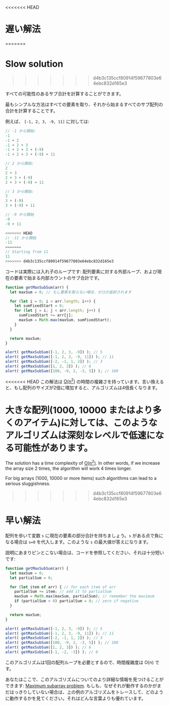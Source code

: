 <<<<<<< HEAD
# 遅い解法
=======
# Slow solution
>>>>>>> d4b3c135ccf80914f59677803e64ebc832d165e3

すべての可能性のあるサブ合計を計算することができます。

最もシンプルな方法はすべての要素を取り、それから始まるすべてのサブ配列の合計を計算することです。

例えば、 `[-1, 2, 3, -9, 11]` に対しては:

```js no-beautify
// -1 から開始:
-1
-1 + 2
-1 + 2 + 3
-1 + 2 + 3 + (-9)
-1 + 2 + 3 + (-9) + 11

// 2 から開始:
2
2 + 3
2 + 3 + (-9)
2 + 3 + (-9) + 11

// 3 から開始:
3
3 + (-9)
3 + (-9) + 11

// -9 から開始
-9
-9 + 11

<<<<<<< HEAD
// -11 から開始
-11
=======
// Starting from 11
11
>>>>>>> d4b3c135ccf80914f59677803e64ebc832d165e3
```

コードは実際には入れ子のループです: 配列要素に対する外部ループ、および現在の要素で始まる内部カウントのサブ合計です。

```js run
function getMaxSubSum(arr) {
  let maxSum = 0; // もし要素を取らない場合、ゼロが返却されます

  for (let i = 0; i < arr.length; i++) {
    let sumFixedStart = 0;
    for (let j = i; j < arr.length; j++) {
      sumFixedStart += arr[j];
      maxSum = Math.max(maxSum, sumFixedStart);
    }
  }

  return maxSum;
}

alert( getMaxSubSum([-1, 2, 3, -9]) ); // 5
alert( getMaxSubSum([-1, 2, 3, -9, 11]) ); // 11
alert( getMaxSubSum([-2, -1, 1, 2]) ); // 3
alert( getMaxSubSum([1, 2, 3]) ); // 6
alert( getMaxSubSum([100, -9, 2, -3, 5]) ); // 100
```

<<<<<<< HEAD
この解法は [O(n<sup>2</sup>)](https://en.wikipedia.org/wiki/Big_O_notation) の時間の複雑さを持っています。言い換えると、もし配列のサイズが2倍に増加すると、アルゴリズムは4倍長くなります。

大きな配列(1000, 10000 またはより多くのアイテム)に対しては、このようなアルゴリズムは深刻なレベルで低速になる可能性があります。
=======
The solution has a time complexity of [O(n<sup>2</sup>)](https://en.wikipedia.org/wiki/Big_O_notation). In other words, if we increase the array size 2 times, the algorithm will work 4 times longer.

For big arrays (1000, 10000 or more items) such algorithms can lead to a serious sluggishness.
>>>>>>> d4b3c135ccf80914f59677803e64ebc832d165e3

# 早い解法

配列を歩いて変数 `s` に現在の要素の部分合計を持ちましょう。`s` がある点で負になる場合は `s=0` を代入します。このような `s` の最大値が答えになります。

説明にあまりピンとこない場合は、コードを参照してください、それは十分短いです:

```js run demo
function getMaxSubSum(arr) {
  let maxSum = 0;
  let partialSum = 0;

  for (let item of arr) { // for each item of arr
    partialSum += item; // add it to partialSum
    maxSum = Math.max(maxSum, partialSum); // remember the maximum
    if (partialSum < 0) partialSum = 0; // zero if negative
  }

  return maxSum;
}

alert( getMaxSubSum([-1, 2, 3, -9]) ); // 5
alert( getMaxSubSum([-1, 2, 3, -9, 11]) ); // 11
alert( getMaxSubSum([-2, -1, 1, 2]) ); // 3
alert( getMaxSubSum([100, -9, 2, -3, 5]) ); // 100
alert( getMaxSubSum([1, 2, 3]) ); // 6
alert( getMaxSubSum([-1, -2, -3]) ); // 0
```

このアルゴリズムは1回の配列ループを必要とするので、時間複雑度は O(n) です。

あなたはここで、このアルゴリズムについてのより詳細な情報を見つけることができます: [Maximum subarray problem](http://en.wikipedia.org/wiki/Maximum_subarray_problem). もしも、なぜそれが動作するのかがまだはっきりしていない場合は、上の例のアルゴリズムをトレースして、どのように動作するかを見てください。それはどんな言葉よりも優れています。
